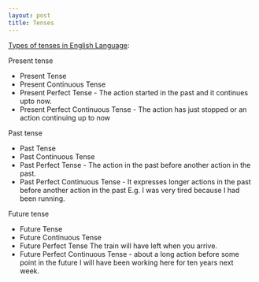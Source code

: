 ```yaml
---
layout: post
title: Tenses
---
```


[Types of tenses in English Language](http://www.englishclub.com/grammar/verb-tenses.htm):

Present tense

- Present Tense
- Present Continuous Tense
- Present Perfect Tense - The action started in the past and it continues upto now.
- Present Perfect Continuous Tense - The action has just stopped or an action continuing up to now

Past tense

- Past Tense
- Past Continuous Tense
- Past Perfect Tense - The action in the past before another action in the past.
- Past Perfect Continuous Tense - It expresses longer actions in the past before another action in the past E.g. I was very tired because I had been running.

Future tense

- Future Tense
- Future Continuous Tense
- Future Perfect Tense The train will have left when you arrive.  
- Future Perfect Continuous Tense - about a long action before some point in the future I will have been working here for ten years next week. 
